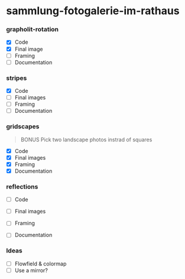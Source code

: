 # sammlung-fotogalerie-im-rathaus

### grapholit-rotation
- [x] Code
- [x] Final image
- [ ] Framing
- [ ] Documentation

### stripes
- [x] Code
- [ ] Final images
- [ ] Framing
- [ ] Documentation

### gridscapes
> BONUS Pick two landscape photos instrad of squares
- [x] Code
- [x] Final images
- [x] Framing
- [x] Documentation

### reflections
- [ ] Code
- [ ] Final images
- [ ] Framing
- [ ] Documentation


### Ideas
- [ ] Flowfield & colormap
- [ ] Use a mirror?
